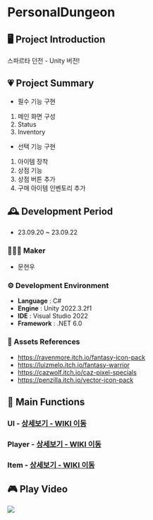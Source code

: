 # PersonalDungeon
## 🖥️ Project Introduction
스파르타 던전 - Unity  버전!

## 💗 Project Summary
- 필수 기능 구현
1. 메인 화면 구성
2. Status
3. Inventory

- 선택 기능 구현
1. 아이템 장착
2. 상점 기능
3. 상점 버튼 추가
4. 구매 아이템 인벤토리 추가

## 🕰️ Development Period
* 23.09.20 ~ 23.09.22

### 🧑‍🤝‍🧑 Maker
 - 문현우

### ⚙️ Development Environment
- **Language** : C#
- **Engine** : Unity 2022.3.2f1
- **IDE** : Visual Studio 2022
- **Framework** : .NET 6.0

### 📜 Assets References
- https://ravenmore.itch.io/fantasy-icon-pack
- https://luizmelo.itch.io/fantasy-warrior
- https://cazwolf.itch.io/caz-pixel-specials
- https://penzilla.itch.io/vector-icon-pack

## 📌 Main Functions
### UI - <a href="https://github.com/Munch310/PersonalDungeon/wiki/1.-UI" >상세보기 - WIKI 이동</a>

### Player - <a href="https://github.com/Munch310/PersonalDungeon/wiki/2.-Player" >상세보기 - WIKI 이동</a>

### Item - <a href="https://github.com/Munch310/PersonalDungeon/wiki/3.-Item" >상세보기 - WIKI 이동</a>

## 🎮 Play Video
<img src="https://github.com/Munch310/PersonalDungeon/assets/84183932/99dde02d-95d3-45d7-88cc-b8f64c3ef711" sytle="width:64px">
</img>
